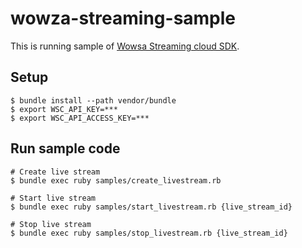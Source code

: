 # wowza-streaming-sample

This is running sample of [Wowsa Streaming cloud SDK](https://github.com/WowzaMediaSystems/wsc-sdk-ruby).

## Setup

```
$ bundle install --path vendor/bundle
$ export WSC_API_KEY=***
$ export WSC_API_ACCESS_KEY=***
```

## Run sample code

```
# Create live stream
$ bundle exec ruby samples/create_livestream.rb

# Start live stream
$ bundle exec ruby samples/start_livestream.rb {live_stream_id}

# Stop live stream
$ bundle exec ruby samples/stop_livestream.rb {live_stream_id}
```
